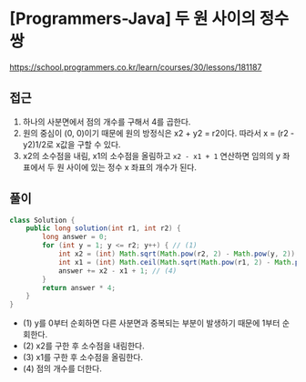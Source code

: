 [Programmers-Java] 두 원 사이의 정수 쌍
=
<https://school.programmers.co.kr/learn/courses/30/lessons/181187>


접근
--


1. 하나의 사분면에서 점의 개수를 구해서 4를 곱한다.
2. 원의 중심이 (0, 0\)이기 때문에 원의 방정식은 x2 \+ y2 \= r2이다. 따라서 x \= (r2 \- y2)1/2로 x값을 구할 수 있다.
3. x2의 소수점을 내림, x1의 소수점을 올림하고 `x2 - x1 + 1` 연산하면 임의의 y 좌표에서 두 원 사이에 있는 정수 x 좌표의 개수가 된다.


풀이
--



```java
class Solution {
    public long solution(int r1, int r2) {
        long answer = 0;
        for (int y = 1; y <= r2; y++) { // (1)
            int x2 = (int) Math.sqrt(Math.pow(r2, 2) - Math.pow(y, 2)); // (2)
            int x1 = (int) Math.ceil(Math.sqrt(Math.pow(r1, 2) - Math.pow(y, 2))); // (3)
            answer += x2 - x1 + 1; // (4)
        }
        return answer * 4;
    }
}
```


* (1\) y를 0부터 순회하면 다른 사분면과 중복되는 부분이 발생하기 때문에 1부터 순회한다.
* (2\) x2를 구한 후 소수점을 내림한다.
* (3\) x1를 구한 후 소수점을 올림한다.
* (4\) 점의 개수를 더한다.
